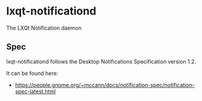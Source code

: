 # lxqt-notificationd

The LXQt Notification daemon

## Spec

lxqt-notificationd follows the Desktop Notifications Specification version 1.2.

It can be found here:

* https://people.gnome.org/~mccann/docs/notification-spec/notification-spec-latest.html
